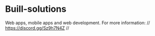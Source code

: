 # Buill-solutions
Web apps, mobile apps and web development.
For more information: // https://discord.gg/Sz9h7N4Z //